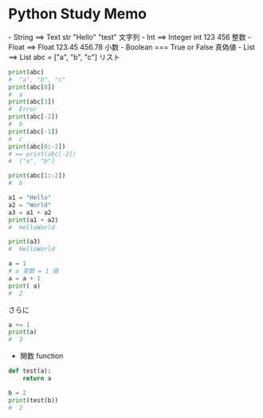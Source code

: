 <h1>Python Study Memo</h1>
- String ==> Text str "Hello" "test" 文字列
- Int ==> Integer int 123 456  整数
- Float ==>  Float 123.45  456.78  小数
- Boolean === True or False  真偽値
- List ==> List abc = ["a", "b", "c"]  リスト

```python
print(abc)
#  "a", "b", "c"
print(abc[0])
#  a
print(abc[3])
#  Error
print(abc[-2])
#  b
print(abc[-1])
#  c
print(abc[0:-2])
# == print(abc[-2])
#  ["a", "b"]
```

```python
print(abc[1:-2])
#  b

a1 = "Hello"
a2 = "World"
a3 = a1 + a2
print(a1 + a2)
#  HelloWorld

print(a3)
#  HelloWorld

a = 1
# a 変数 = 1 値
a = a + 1
print( a)
#  2
```

さらに
```Python
a += 1
print(a)
#  3
```

- 関数 function
```Python
def test(a):
    return a
```

```Python
b = 2
print(test(b))
#  2
```
